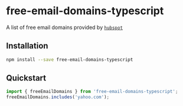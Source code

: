 # free-email-domains-typescript

A list of free email domains provided by [`hubspot`](https://knowledge.hubspot.com/forms/what-domains-are-blocked-when-using-the-forms-email-domains-to-block-feature)

## Installation

```bash
npm install --save free-email-domains-typescript
```

## Quickstart

```js
import { freeEmailDomains } from 'free-email-domains-typescript';
freeEmailDomains.includes('yahoo.com');
```
